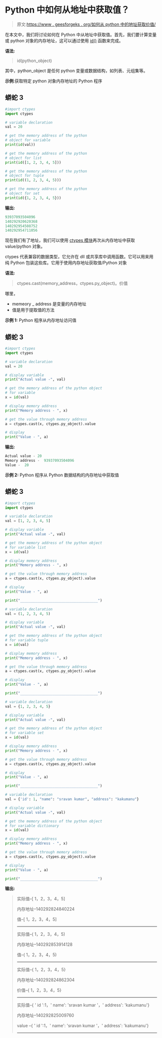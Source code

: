 # Python 中如何从地址中获取值？

> 原文:[https://www . geesforgeks . org/如何从 python 中的地址获取价值/](https://www.geeksforgeeks.org/how-to-get-value-from-address-in-python/)

在本文中，我们将讨论如何在 Python 中从地址中获取值。首先，我们要计算变量或 python 对象的内存地址，这可以通过使用 [id()](https://www.geeksforgeeks.org/id-function-python/) 函数来完成。

**语法:**

> id(python_object)

其中，python_object 是任何 python 变量或数据结构，如列表、元组集等。

**示例**:获取特定 python 对象内存地址的 Python 程序

## 蟒蛇 3

```py
#import ctypes
import ctypes

# variable declaration
val = 20

# get the memory address of the python 
# object for variable
print(id(val))

# get the memory address of the python 
# object for list
print(id([1, 2, 3, 4, 5]))

# get the memory address of the python 
# object for tuple
print(id((1, 2, 3, 4, 5)))

# get the memory address of the python 
# object for set
print(id({1, 2, 3, 4, 5}))
```

**输出:**

```py
93937093504096
140292920620368
140292954508752
140292954711056
```

现在我们有了地址，我们可以使用 [ctypes 模块](https://www.geeksforgeeks.org/using-c-codes-in-python-set-2/)再次从内存地址中获取 value/python 对象。

ctypes 代表兼容的数据类型，它允许在 dll 或共享库中调用函数。它可以用来用纯 Python 包装这些库。它用于使用内存地址获取值/Python 对象

**语法:**

> ctypes.cast(memory_address，ctypes.py_object)。价值

哪里，

*   memeory _ address 是变量的内存地址
*   值是用于提取值的方法

**示例 1:** Python 程序从内存地址访问值

## 蟒蛇 3

```py
#import ctypes
import ctypes

# variable declaration
val = 20

# display variable
print("Actual value -", val)

# get the memory address of the python object 
# for variable
x = id(val)

# display memory address
print("Memory address - ", x)

# get the value through memory address
a = ctypes.cast(x, ctypes.py_object).value

# display
print("Value - ", a)
```

**输出:**

```py
Actual value - 20
Memory address -  93937093504096
Value -  20
```

**示例 2:** Python 程序从 Python 数据结构的内存地址中获取值

## 蟒蛇 3

```py
#import ctypes
import ctypes

# variable declaration
val = [1, 2, 3, 4, 5]

# display variable
print("Actual value -", val)

# get the memory address of the python object 
# for variable list
x = id(val)

# display memory address
print("Memory address - ", x)

# get the value through memory address
a = ctypes.cast(x, ctypes.py_object).value

# display
print("Value - ", a)

print("____________________________________")

# variable declaration
val = (1, 2, 3, 4, 5)

# display variable
print("Actual value -", val)

# get the memory address of the python object
# for variable tuple
x = id(val)

# display memory address
print("Memory address - ", x)

# get the value through memory address
a = ctypes.cast(x, ctypes.py_object).value

# display
print("Value - ", a)

print("____________________________________")

# variable declaration
val = {1, 2, 3, 4, 5}

# display variable
print("Actual value -", val)

# get the memory address of the python object 
# for variable set
x = id(val)

# display memory address
print("Memory address - ", x)

# get the value through memory address
a = ctypes.cast(x, ctypes.py_object).value

# display
print("Value - ", a)

print("____________________________________")

# variable declaration
val = {'id': 1, "name": "sravan kumar", "address": "kakumanu"}

# display variable
print("Actual value -", val)

# get the memory address of the python object 
# for variable dictionary
x = id(val)

# display memory address
print("Memory address - ", x)

# get the value through memory address
a = ctypes.cast(x, ctypes.py_object).value

# display
print("Value - ", a)

print("____________________________________")
```

**输出:**

> 实际值–[ 1，2，3，4，5]
> 
> 内存地址–140292824840224
> 
> 值–[ 1，2，3，4，5]
> 
> ____________________________________
> 
> 实际值–( 1，2，3，4，5)
> 
> 内存地址–140292853914128
> 
> 值–( 1，2，3，4，5)
> 
> ____________________________________
> 
> 实际值–{ 1，2，3，4，5}
> 
> 内存地址–140292824862304
> 
> 价值–{ 1，2，3，4，5}
> 
> ____________________________________
> 
> 实际值–{ ' id ':1，' name': 'sravan kumar '，' address': 'kakumanu'}
> 
> 内存地址–140292825009760
> 
> value –{ ' id ':1，' name': 'sravan kumar '，' address': 'kakumanu'}
> 
> ____________________________________